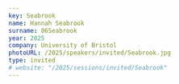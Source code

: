 ```yaml
---
key: Seabrook
name: Hannah Seabrook
surname: 06Seabrook
year: 2025
company: University of Bristol
photoURL: /2025/speakers/invited/Seabrook.jpg
type: invited
# website: "/2025/sessions/invited/Seabrook"
---
```

